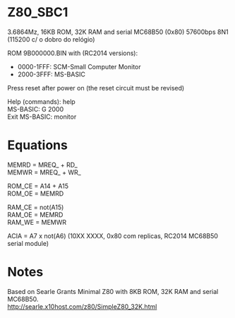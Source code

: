 # Z80_SBC1

3.6864Mz, 16KB ROM, 32K RAM and serial MC68B50 (0x80) 57600bps 8N1 (115200 c/ o dobro do relógio)  

ROM 9B000000.BIN with (RC2014 versions):  
- 0000-1FFF: SCM-Small Computer Monitor  
- 2000-3FFF: MS-BASIC  

Press reset after power on (the reset circuit must be revised)

Help (commands): help  
MS-BASIC: G 2000  
Exit MS-BASIC: monitor  

# Equations  
MEMRD = MREQ_ + RD_  
MEMWR = MREQ_ + WR_  

ROM_CE = A14 + A15  
ROM_OE = MEMRD  

RAM_CE = not(A15)  
RAM_OE = MEMRD  
RAM_WE = MEMWR  

ACIA = A7 x not(A6) (10XX XXXX, 0x80 com replicas, RC2014 MC68B50 serial module)  

# Notes
Based on Searle Grants Minimal Z80 with 8KB ROM, 32K RAM and serial MC68B50.  
http://searle.x10host.com/z80/SimpleZ80_32K.html  

